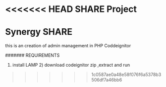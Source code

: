 <<<<<<< HEAD
SHARE Project
=======
# Synergy SHARE

this is an creation of admin management in PHP Coddeignitor

####### REQUIREMENTS

1) install LAMP 2) download codeignitor zip ,extract and run
>>>>>>> 1c0587ae0a48e58f076f6a5378b3506df7a46bb6
